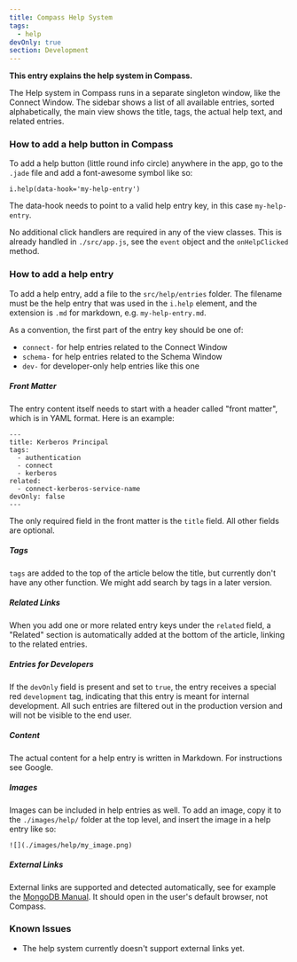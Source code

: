 ```yaml
---
title: Compass Help System
tags:
  - help
devOnly: true
section: Development
---
```


<strong>This entry explains the help system in Compass.</strong>

The Help system in Compass runs in a separate singleton window, like the
Connect Window. The sidebar shows a list of all available entries, sorted
alphabetically, the main view shows the title, tags, the actual help text,
and related entries.

### How to add a help button in Compass

To add a help button (little round info circle) anywhere in the app, go to
the `.jade` file and add a font-awesome symbol like so:

```
i.help(data-hook='my-help-entry')
```

The data-hook needs to point to a valid help entry key, in this case
`my-help-entry`.

No additional click handlers are required in any of the view classes. This
is already handled in `./src/app.js`, see the `event` object and the
`onHelpClicked` method.  


### How to add a help entry

To add a help entry, add a file to the `src/help/entries` folder.
The filename must be the help entry that was used in the `i.help`
element, and the extension is `.md` for markdown, e.g. `my-help-entry.md`.

As a convention, the first part of the entry key should be one of:

- `connect-` for help entries related to the Connect Window
- `schema-` for help entries related to the Schema Window
- `dev-` for developer-only help entries like this one


##### Front Matter

The entry content itself needs to start with a header called "front matter",
which is in YAML format. Here is an example:

```
---
title: Kerberos Principal
tags:
  - authentication
  - connect
  - kerberos
related:
  - connect-kerberos-service-name
devOnly: false
---
```

The only required field in the front matter is the `title` field. All other
fields are optional.

##### Tags

`tags` are added to the top of the article below the title, but currently
don't have any other function. We might add search by tags in a later version.

##### Related Links

When you add one or more related entry keys under the `related` field, a
"Related" section is automatically added at the bottom of the article, linking
to the related entries.

##### Entries for Developers

If the `devOnly` field is present and set to `true`, the entry receives
a special red `development` tag, indicating that this entry is meant for
internal development. All such entries are filtered out in the production
version and will not be visible to the end user.

##### Content

The actual content for a help entry is written in Markdown. For instructions
see Google.

##### Images

Images can be included in help entries as well. To add an image, copy it
to the `./images/help/` folder at the top level, and insert the image in
a help entry like so:

```
![](./images/help/my_image.png)
```

##### External Links

External links are supported and detected automatically, see for example the
[MongoDB Manual](https://docs.mongodb.org/manual/). It should open in the user's
default browser, not Compass.

### Known Issues

- The help system currently doesn't support external links yet.
